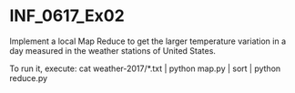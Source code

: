 # INF_0617_Ex02

Implement a local Map Reduce to get the larger temperature variation in a day measured in the weather stations of United States.

To run it, execute: cat weather-2017/*.txt | python map.py  | sort | python reduce.py
